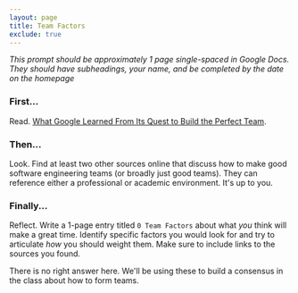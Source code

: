 ```yaml
---
layout: page
title: Team Factors
exclude: true
---
```


_This prompt should be approximately 1 page single-spaced in Google Docs. They should have subheadings, your name, and be completed by the date on the homepage_

### First...
Read. [What Google Learned From Its Quest to Build the Perfect Team](https://www.nytimes.com/2016/02/28/magazine/what-google-learned-from-its-quest-to-build-the-perfect-team.html?mcubz=3&_r=0).

### Then...
Look. Find at least two other sources online that discuss how to make good software engineering teams (or broadly just good teams). They can reference either a professional or academic environment. It's up to you.

### Finally...
Reflect. Write a 1-page entry titled `0 Team Factors` about what _you_ think will make a great time. Identify specific factors you would look for and try to articulate _how_ you should weight them. Make sure to include links to the sources you found.

There is no right answer here. We'll be using these to build a consensus in the class about how to form teams.
